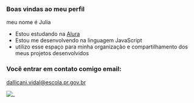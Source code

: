 ### Boas vindas ao meu perfil

meu nome é Julia

- Estou estudando na [Alura](https://www.alura.com.br)
- Estou me desenvolvendo na linguagem JavaScript
- utilizo esse espaço para minha organização e compartilhamento dos meus projetos desenvolvidos

### Você entrar em contato comigo email:

dallicani.vidal@escola.pr.gov.br



![_](https://media1.tenor.com/m/opEBWw0uddoAAAAC/umm.gif)
